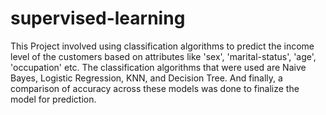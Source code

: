 # supervised-learning
This Project involved using classification algorithms to predict the income level of the customers based on attributes like 'sex', 'marital-status', 'age', 'occupation' etc. The classification algorithms that were used are Naive Bayes, Logistic Regression, KNN, and Decision Tree. And finally, a comparison of accuracy across these models was done to finalize the model for prediction.
